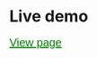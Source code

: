# Live demo
<a href="https://react-business-casual.netlify.app/" alt="site" style="font-size:20px; color:green; font-family:sans-serif">View page</a>
